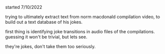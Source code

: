 started 7/10/2022

trying to ultimately extract text from norm macdonald compilation video, to build out a text database of his jokes.

first thing is identifying joke transitions in audio files of the compilations. guessing it won't be trivial, but lets see.

they're jokes, don't take them too seriously.